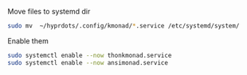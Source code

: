 Move files to systemd dir

```bash
sudo mv  ~/hyprdots/.config/kmonad/*.service /etc/systemd/system/
```

Enable them

```bash
sudo systemctl enable --now thonkmonad.service
sudo systemctl enable --now ansimonad.service
```
